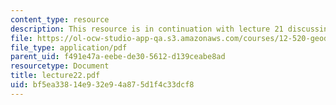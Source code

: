 ```yaml
---
content_type: resource
description: This resource is in continuation with lecture 21 discussing fluids further.
file: https://ol-ocw-studio-app-qa.s3.amazonaws.com/courses/12-520-geodynamics-fall-2006/bf5ea33814e932e94a875d1f4c33dcf8_lecture22.pdf
file_type: application/pdf
parent_uid: f491e47a-eebe-de30-5612-d139ceabe8ad
resourcetype: Document
title: lecture22.pdf
uid: bf5ea338-14e9-32e9-4a87-5d1f4c33dcf8
---
```

